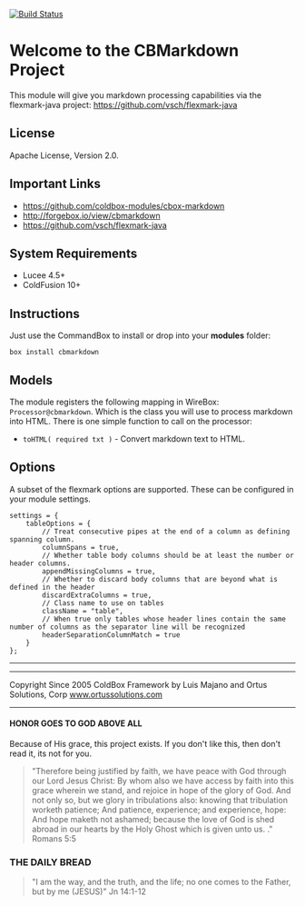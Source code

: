 [![Build Status](https://travis-ci.org/coldbox-modules/cbox-markdown.svg?branch=development)](https://travis-ci.org/coldbox-modules/cbox-markdown)

# Welcome to the CBMarkdown Project

This module will give you markdown processing capabilities via the flexmark-java project: https://github.com/vsch/flexmark-java

## License
Apache License, Version 2.0.

## Important Links
- https://github.com/coldbox-modules/cbox-markdown
- http://forgebox.io/view/cbmarkdown
- https://github.com/vsch/flexmark-java

## System Requirements
- Lucee 4.5+
- ColdFusion 10+

## Instructions

Just use the CommandBox to install or drop into your **modules** folder:

`box install cbmarkdown`

## Models
The module registers the following mapping in WireBox: `Processor@cbmarkdown`. Which is the class you will use to process markdown into HTML.  There is one simple function to call on the processor:

* `toHTML( required txt )` - Convert markdown text to HTML.

## Options

A subset of the flexmark options are supported.  These can be configured in your module settings.

```
settings = {
	tableOptions = {
		// Treat consecutive pipes at the end of a column as defining spanning column.
		columnSpans = true,
		// Whether table body columns should be at least the number or header columns.
		appendMissingColumns = true,
		// Whether to discard body columns that are beyond what is defined in the header
		discardExtraColumns = true,
		// Class name to use on tables
		className = "table",
		// When true only tables whose header lines contain the same number of columns as the separator line will be recognized
		headerSeparationColumnMatch = true
	}
};
```

---

********************************************************************************
Copyright Since 2005 ColdBox Framework by Luis Majano and Ortus Solutions, Corp
www.ortussolutions.com
********************************************************************************

#### HONOR GOES TO GOD ABOVE ALL

Because of His grace, this project exists. If you don't like this, then don't read it, its not for you.

>"Therefore being justified by faith, we have peace with God through our Lord Jesus Christ:
By whom also we have access by faith into this grace wherein we stand, and rejoice in hope of the glory of God.
And not only so, but we glory in tribulations also: knowing that tribulation worketh patience;
And patience, experience; and experience, hope:
And hope maketh not ashamed; because the love of God is shed abroad in our hearts by the 
Holy Ghost which is given unto us. ." Romans 5:5

### THE DAILY BREAD

> "I am the way, and the truth, and the life; no one comes to the Father, but by me (JESUS)" Jn 14:1-12
